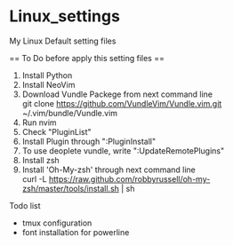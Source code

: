 # Linux_settings
My Linux Default setting files

== To Do before apply this setting files ==

1. Install Python
2. Install NeoVim
3. Download Vundle Packege from next command line<br>
    git clone https://github.com/VundleVim/Vundle.vim.git ~/.vim/bundle/Vundle.vim
4. Run nvim
5. Check "PluginList"
6. Install Plugin through ":PluginInstall"
7. To use deoplete vundle, write ":UpdateRemotePlugins"
8. Install zsh
9. Install 'Oh-My-zsh' through next command line<br>
    curl -L https://raw.github.com/robbyrussell/oh-my-zsh/master/tools/install.sh | sh


Todo list
- tmux configuration
- font installation for powerline

